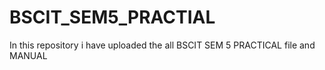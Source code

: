 # BSCIT_SEM5_PRACTIAL
In this repository i have uploaded the all BSCIT SEM 5 PRACTICAL file and MANUAL
